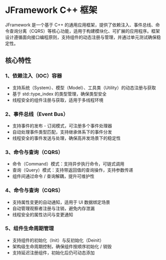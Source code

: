# JFramework C++ 框架

JFramework 是一个基于 C++ 的通用应用框架，提供了依赖注入、事件总线、命令查询分离（CQRS）等核心功能，适用于构建模块化、可扩展的应用程序。框架设计遵循面向接口编程原则，支持组件的动态注册与管理，并通过单元测试确保稳定性。

## 核心特性

### 1、依赖注入（IOC）容器
- 支持系统（System）、模型（Model）、工具类（Utility）的动态注册与获取
- 基于 std::type_index 的类型管理，确保类型安全
- 线程安全的组件注册与获取，适用于多线程环境

### 2、事件总线（Event Bus）
- 支持事件的发布 - 订阅模式，可注册多个事件处理器
- 自动处理事件类型匹配，支持继承体系下的事件分发
- 线程安全的事件发送与处理，确保高并发场景下的稳定性

### 3、命令与查询（CQRS）
- 命令（Command）模式：支持异步执行命令，可链式调用
- 查询（Query）模式：支持带返回值的查询操作，支持参数传递
- 组件间通过命令 / 查询解耦，提升可维护性

### 4、命令与查询（CQRS）
- 支持属性变更的自动通知，适用于 UI 数据绑定场景
- 自动管理观察者注册与注销，避免内存泄漏
- 线程安全的属性访问与变更通知
  
### 5、组件生命周期管理
- 支持组件的初始化（Init）与反初始化（Deinit）
- 架构级生命周期控制，确保组件按顺序初始化 / 销毁
- 支持延迟注册组件，初始化后仍可动态添加
